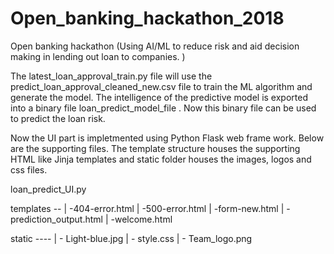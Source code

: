 # Open_banking_hackathon_2018

Open banking hackathon (Using AI/ML to reduce risk and aid decision making in lending out loan to companies. )

The latest_loan_approval_train.py file will use the predict_loan_approval_cleaned_new.csv file to train the ML algorithm and generate the model. The intelligence of the predictive model is exported into a binary file loan_predict_model_file . Now this binary file can be used to predict the loan risk. 

Now the UI part is impletmented using Python Flask web frame work. Below are the supporting files. The template structure houses the supporting HTML like Jinja templates and static folder houses the images, logos and css files.

loan_predict_UI.py

templates --
            | -404-error.html
            | -500-error.html
            | -form-new.html
            | -prediction_output.html
            | -welcome.html
            
            
static  ----
            | - Light-blue.jpg
            | - style.css
            | - Team_logo.png

